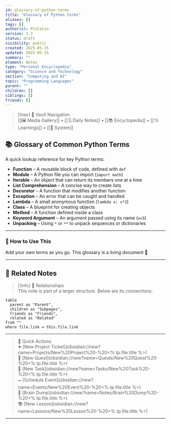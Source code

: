 ```yaml
---
id: glossary-of-python-terms
title: "Glossary of Python terms"
aliases: []
tags: []
author(s): PtiCalin
version: 1.3
status: draft
visibility: public
created: 2025-05-15
updated: 2025-05-15
summary: ""
element: Notes
type: "Personal Encyclopedia"
category: "Science and Technology"
section: "Computing and AI"
topic: "Programming Languages"
parent: ""
children: []
siblings: []
friends: []
---
```

> [!nav] 🧱 Vault Navigation  
> [[🖼 Media Gallery]] • [[🗓 Daily Notes]] • [[📚 Encyclopedia]] • [[💘 Learnings]] • [[🧠 System]]

## 📚 Glossary of Common Python Terms

A quick lookup reference for key Python terms:

- **Function** – A reusable block of code, defined with `def`
- **Module** – A Python file you can import (`import math`)
- **Iterable** – An object that can return its members one at a time
- **List Comprehension** – A concise way to create lists
- **Decorator** – A function that modifies another function
- **Exception** – An error that can be caught and handled
- **Lambda** – A small anonymous function (`lambda x: x*2`)
- **Class** – A blueprint for creating objects
- **Method** – A function defined inside a class
- **Keyword Argument** – An argument passed using its name (`x=5`)
- **Unpacking** – Using `*` or `**` to unpack sequences or dictionaries

---

### 🧠 How to Use This

Add your own terms as you go. This glossary is a living document 🧬


---

## 🔗 Related Notes

> [!info] 🧠 Relationships  
> This note is part of a larger structure. Below are its connections:

```dataview
table
  parent as "Parent",
  children as "Subpages",
  friends as "Friends",
  related as "Related"
from ""
where file.link = this.file.link
```

---

> 🌛 Quick Actions  
> ➕ [New Project Ticket](obsidian://new?name=Projects/New%20Project%20-%20<% tp.file.title %>)  
> 🌹 [New Quest](obsidian://new?name=Quests/New%20Quest%20-%20<% tp.file.title %>)  
> 🎯 [New Task](obsidian://new?name=Tasks/New%20Task%20-%20<% tp.file.title %>)  
> 🗕 [Schedule Event](obsidian://new?name=Events/New%20Event%20-%20<% tp.file.title %>)  
> 📝 [Brain Dump](obsidian://new?name=Notes/Brain%20Dump%20-%20<% tp.file.title %>)  
> 📚 [New Lesson](obsidian://new?name=Lessons/New%20Lesson%20-%20<% tp.file.title %>)

---